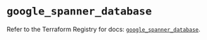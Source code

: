 # `google_spanner_database`

Refer to the Terraform Registry for docs: [`google_spanner_database`](https://registry.terraform.io/providers/hashicorp/google-beta/6.16.0/docs/resources/google_spanner_database).
